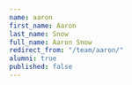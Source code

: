 ```yaml
---
name: aaron
first_name: Aaron
last_name: Snow
full_name: Aaron Snow
redirect_from: "/team/aaron/"
alumni: true
published: false
---
```


